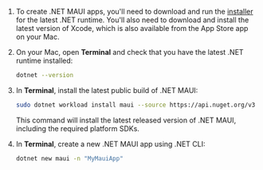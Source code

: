 1. To create .NET MAUI apps, you'll need to download and run the [installer](https://github.com/dotnet/installer/blob/main/README.md#installers-and-binaries) for the latest .NET runtime. You'll also need to download and install the latest version of Xcode, which is also available from the App Store app on your Mac.

1. On your Mac, open **Terminal** and check that you have the latest .NET runtime installed:

    ```zsh
    dotnet --version
    ```

1. In **Terminal**, install the latest public build of .NET MAUI:

    ```zsh
    sudo dotnet workload install maui --source https://api.nuget.org/v3/index.json
    ```

    This command will install the latest released version of .NET MAUI, including the required platform SDKs.

1. In **Terminal**, create a new .NET MAUI app using .NET CLI:

    ```zsh
    dotnet new maui -n "MyMauiApp"
    ```

